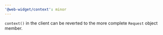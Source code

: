 ```yaml
---
'@web-widget/context': minor
---
```


`context()` in the client can be reverted to the more complete `Request` object member.
